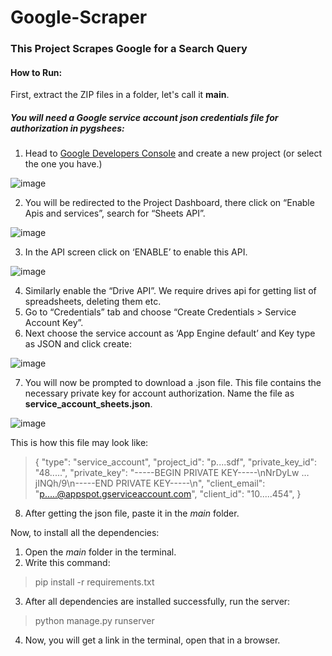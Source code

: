 # Google-Scraper
### This Project Scrapes Google for a Search Query

#### How to Run: 

First, extract the ZIP files in a folder, let's call it **main**.

##### You will need a Google service account json credentials file for authorization in pygshees: 
1. Head to [Google Developers Console](https://console.developers.google.com/) and create a new project (or select the one you have.)

  ![image](https://user-images.githubusercontent.com/53652715/150808514-67c3791a-7716-4998-8adc-8078e561dc49.png)
  
2. You will be redirected to the Project Dashboard, there click on “Enable Apis and services”, search for “Sheets API”.
  
  ![image](https://user-images.githubusercontent.com/53652715/150809142-7c62d195-577c-4bb2-b423-282efb8bda07.png)

3. In the API screen click on ‘ENABLE’ to enable this API.
  
  ![image](https://user-images.githubusercontent.com/53652715/150809095-4d6e1a91-9971-494f-93a5-f8972716a8b4.png)

4. Similarly enable the “Drive API”. We require drives api for getting list of spreadsheets, deleting them etc.
5. Go to “Credentials” tab and choose “Create Credentials > Service Account Key”.
6. Next choose the service account as ‘App Engine default’ and Key type as JSON and click create:
  
  ![image](https://user-images.githubusercontent.com/53652715/150808998-feb2dbde-e24e-4bf9-96e3-c3f64a1578a3.png)

7. You will now be prompted to download a .json file. This file contains the necessary private key for account authorization. Name the file as **service_account_sheets.json**. 

  ![image](https://user-images.githubusercontent.com/53652715/150808866-2c170cc8-de90-460b-801e-ea53ebe5ae00.png)

This is how this file may look like:
>{
>    "type": "service_account",
>    "project_id": "p....sdf",
>    "private_key_id": "48.....",
>    "private_key": "-----BEGIN PRIVATE KEY-----\nNrDyLw … jINQh/9\n-----END PRIVATE KEY-----\n",
>    "client_email": "p.....@appspot.gserviceaccount.com",
>    "client_id": "10.....454",
>}

8. After getting the json file, paste it in the *main* folder. 

Now, to install all the dependencies:
1. Open the *main* folder in the terminal. 
2. Write this command:
> pip install -r requirements.txt
3. After all dependencies are installed successfully, run the server:
> python manage.py runserver
4. Now, you will get a link in the terminal, open that in a browser. 
